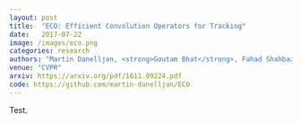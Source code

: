 ```yaml
---
layout: post
title:  "ECO: Efficient Convolution Operators for Tracking"
date:   2017-07-22
image: /images/eco.png
categories: research
authors: "Martin Danelljan, <strong>Goutam Bhat</strong>, Fahad Shahbaz Khan, Michael Felsberg"
venue: "CVPR"
arxiv: https://arxiv.org/pdf/1611.09224.pdf
code: https://github.com/martin-danelljan/ECO
---
```


Test.

